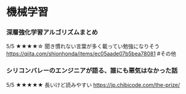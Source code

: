 # 機械学習
### 深層強化学習アルゴリズムまとめ
5/5 ★★★★☆
聞き慣れない言葉が多く載ってい勉強になりそう<br>
https://qiita.com/shionhonda/items/ec05aade07b5bea78081
#その他
### シリコンバレーのエンジニアが語る、誰にも悪気はなかった話
5/5 ★★★★★
長いけど読みやすい
https://jp.chibicode.com/the-prize/

